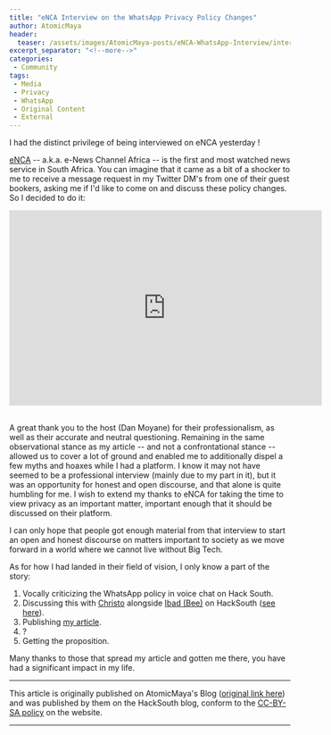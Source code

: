 ```yaml
---
title: "eNCA Interview on the WhatsApp Privacy Policy Changes"
author: AtomicMaya
header:
  teaser: /assets/images/AtomicMaya-posts/eNCA-WhatsApp-Interview/interview-screen-grab.jpg
excerpt_separator: "<!--more-->"
categories:
 - Community
tags:
 - Media
 - Privacy
 - WhatsApp
 - Original Content
 - External
---
```



<p>I had the distinct privilege of being interviewed on eNCA yesterday !</p>
<p>
  <a href="https://www.enca.com/" target="_blank">eNCA</a> -- a.k.a. e-News Channel Africa -- is the first and most watched news service in South Africa. You can imagine that it came as a bit of a shocker to me to receive a message request in my Twitter DM's from one of their guest bookers, asking me if I'd like to come on and discuss these policy changes. So I decided to do it:</p><!--more-->

<div style="justify-content: center;">
  <iframe width="560" min-width="70%" min-height="350px" height="350px" src="https://www.youtube-nocookie.com/embed/J87ZGr8eplQ" frameborder="0" allow="accelerometer; autoplay; clipboard-write; encrypted-media; gyroscope; picture-in-picture" allowfullscreen></iframe>
</div>

<br/>

<p>A great thank you to the host (Dan Moyane) for their professionalism, as well as their accurate and neutral questioning. Remaining in the same observational stance as my article -- and not a confrontational stance -- allowed us to cover a lot of ground and enabled  me to additionally dispel a few myths and hoaxes while I had a platform. I know it may not have seemed to be a professional interview (mainly due to my part in it), but it was an opportunity for honest and open discourse, and that alone is quite humbling for me. I wish to extend my thanks to eNCA for taking the time to view privacy as an important matter, important enough that it should be discussed on their platform.</p>

<p>I can only hope that people got enough material from that interview to start an open and honest discourse on matters important to society as we move forward in a world where we cannot live without Big Tech.</p>

<p>As for how I had landed in their field of vision, I only know a part of the story:</p>
<ol>
  <li>Vocally criticizing the WhatsApp policy in voice chat on Hack South.</li>
  <li>Discussing this with <a target="_blank" href="https://twitter.com/uid883"><i class="fab fa-twitter-square"></i> Christo</a>  alongside <a target="_blank" href="https://twitter.com/BeeFaauBee09"><i class="fab fa-twitter-square"></i> Ibad (Bee)</a> on HackSouth (<a href="https://atomicmaya.me/post/2021/2021_01_09+WhatsApp-Privacy-Policy-Changes-Discussion-at-Hack-South" target="_blank">see here</a>).</li>
  <li>Publishing <a href="https://atomicmaya.me/post/2021/2021_01_08+WhatsApp-Privacy-Policy-Changes-Analysis" target="_blank">my article</a>.</li>
  <li>?</li>
  <li>Getting the proposition.</li>
</ol>

<p>Many thanks to those that spread my article and gotten me there, you have had a significant impact in my life.</p>

___

<p>This article is originally published on AtomicMaya's Blog (<a href="https://atomicmaya.me/post/2021/2021_01_19+eNCA-Interview-on-the-WhatsApp-Privacy-Policy-Changes" target="_blank">original link here</a>) and was published by them on the HackSouth blog, conform to the <a href="https://atomicmaya.me/copyright">CC-BY-SA policy</a> on the website.</p>

___
